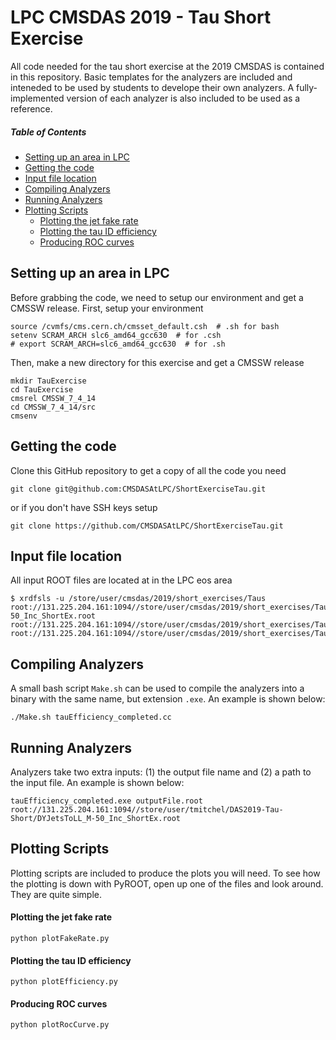 # LPC CMSDAS 2019 - Tau Short Exercise

All code needed for the tau short exercise at the 2019 CMSDAS is contained in this repository. Basic templates for the analyzers are included and inteneded to be used by students to develope their own analyzers. A fully-implemented version of each analyzer is also included to be used as a reference.

##### Table of Contents
- [Setting up an area in LPC](#lpc) <br/>
- [Getting the code](#code) <br/>
- [Input file location](#location) <br/>
- [Compiling Analyzers](#compile) <br/>
- [Running Analyzers](#run) <br/>
- [Plotting Scripts](#plot) <br/>
  - [Plotting the jet fake rate](#plotFake) <br/>
  - [Plotting the tau ID efficiency](#plotEff) <br/>
  - [Producing ROC curves](#plotROC) <br/>


<a name="lpc"/>

## Setting up an area in LPC
Before grabbing the code, we need to setup our environment and get a CMSSW release. First, setup your environment

```
source /cvmfs/cms.cern.ch/cmsset_default.csh  # .sh for bash
setenv SCRAM_ARCH slc6_amd64_gcc630  # for .csh
# export SCRAM_ARCH=slc6_amd64_gcc630  # for .sh
```

Then, make a new directory for this exercise and get a CMSSW release
```
mkdir TauExercise
cd TauExercise
cmsrel CMSSW_7_4_14
cd CMSSW_7_4_14/src
cmsenv
```

<a name="code"/>

## Getting the code
Clone this GitHub repository to get a copy of all the code you need
```
git clone git@github.com:CMSDASAtLPC/ShortExerciseTau.git
```
or if you don't have SSH keys setup
```
git clone https://github.com/CMSDASAtLPC/ShortExerciseTau.git
```

<a name="location"/>

## Input file location
All input ROOT files are located at in the LPC eos area
```
$ xrdfsls -u /store/user/cmsdas/2019/short_exercises/Taus
root://131.225.204.161:1094//store/user/cmsdas/2019/short_exercises/Taus/DYJetsToLL_M-50_Inc_ShortEx.root
root://131.225.204.161:1094//store/user/cmsdas/2019/short_exercises/Taus/SingleMuon.root
root://131.225.204.161:1094//store/user/cmsdas/2019/short_exercises/Taus/WJetsToLNu_Inc_ShortEx.root
```

<a name="compile"/>

## Compiling Analyzers
A small bash script `Make.sh` can be used to compile the analyzers into a binary with the same name, but extension `.exe`. An example is shown below:
```
./Make.sh tauEfficiency_completed.cc
```

<a name="run"/>

## Running Analyzers
Analyzers take two extra inputs: (1) the output file name and (2) a path to the input file. An example is shown below:
```
tauEfficiency_completed.exe outputFile.root root://131.225.204.161:1094//store/user/tmitchel/DAS2019-Tau-Short/DYJetsToLL_M-50_Inc_ShortEx.root
```

<a name="plot"/>

## Plotting Scripts
Plotting scripts are included to produce the plots you will need. To see how the plotting is down with PyROOT, open up one of the files and look around. They are quite simple.

<a name="plotFake"/>

#### Plotting the jet fake rate
```
python plotFakeRate.py
```

<a name="plotEff"/>

#### Plotting the tau ID efficiency
```
python plotEfficiency.py
```

<a name="plotROC"/>

#### Producing ROC curves
```
python plotRocCurve.py
```

